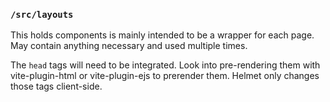 ### `/src/layouts`

This holds components is mainly intended to be a wrapper for each page. May contain anything necessary and used multiple times.

The `head` tags will need to be integrated. Look into pre-rendering them with vite-plugin-html or vite-plugin-ejs to prerender them. Helmet only changes those tags client-side.
